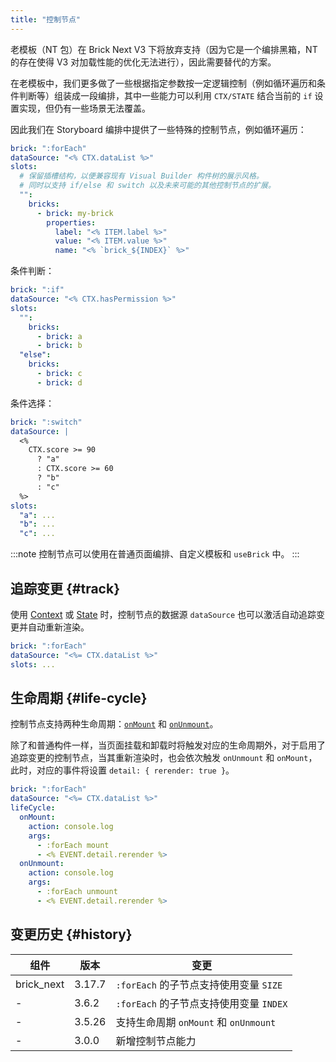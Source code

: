 ```yaml
---
title: "控制节点"
---
```


老模板（NT 包）在 Brick Next V3 下将放弃支持（因为它是一个编排黑箱，NT 的存在使得 V3 对加载性能的优化无法进行），因此需要替代的方案。

在老模板中，我们更多做了一些根据指定参数按一定逻辑控制（例如循环遍历和条件判断等）组装成一段编排，其中一些能力可以利用 `CTX/STATE` 结合当前的 `if` 设置实现，但仍有一些场景无法覆盖。

因此我们在 Storyboard 编排中提供了一些特殊的控制节点，例如循环遍历：

```yaml
brick: ":forEach"
dataSource: "<% CTX.dataList %>"
slots:
  # 保留插槽结构，以便兼容现有 Visual Builder 构件树的展示风格。
  # 同时以支持 if/else 和 switch 以及未来可能的其他控制节点的扩展。
  "":
    bricks:
      - brick: my-brick
        properties:
          label: "<% ITEM.label %>"
          value: "<% ITEM.value %>"
          name: "<% `brick_${INDEX}` %>"
```

条件判断：

```yaml
brick: ":if"
dataSource: "<% CTX.hasPermission %>"
slots:
  "":
    bricks:
      - brick: a
      - brick: b
  "else":
    bricks:
      - brick: c
      - brick: d
```

条件选择：

```yaml
brick: ":switch"
dataSource: |
  <%
    CTX.score >= 90
      ? "a"
      : CTX.score >= 60
      ? "b"
      : "c"
  %>
slots:
  "a": ...
  "b": ...
  "c": ...
```

:::note
控制节点可以使用在普通页面编排、自定义模板和 `useBrick` 中。
:::

## 追踪变更 {#track}

使用 [Context] 或 [State] 时，控制节点的数据源 `dataSource` 也可以激活自动追踪变更并自动重新渲染。

```yaml {2}
brick: ":forEach"
dataSource: "<%= CTX.dataList %>"
slots: ...
```

## 生命周期 {#life-cycle}

控制节点支持两种生命周期：[`onMount`](brick-life-cycle.md#onmount) 和 [`onUnmount`](brick-life-cycle.md#onunmount)。

除了和普通构件一样，当页面挂载和卸载时将触发对应的生命周期外，对于启用了追踪变更的控制节点，当其重新渲染时，也会依次触发 `onUnmount` 和 `onMount`，此时，对应的事件将设置 `detail: { rerender: true }`。

```yaml {3-13}
brick: ":forEach"
dataSource: "<%= CTX.dataList %>"
lifeCycle:
  onMount:
    action: console.log
    args:
      - :forEach mount
      - <% EVENT.detail.rerender %>
  onUnmount:
    action: console.log
    args:
      - :forEach unmount
      - <% EVENT.detail.rerender %>
```

## 变更历史 {#history}

| 组件       | 版本   | 变更                                    |
| ---------- | ------ | --------------------------------------- |
| brick_next | 3.17.7 | `:forEach` 的子节点支持使用变量 `SIZE`  |
| -          | 3.6.2  | `:forEach` 的子节点支持使用变量 `INDEX` |
| -          | 3.5.26 | 支持生命周期 `onMount` 和 `onUnmount`   |
| -          | 3.0.0  | 新增控制节点能力                        |

[context]: context.md
[state]: template-state.md
